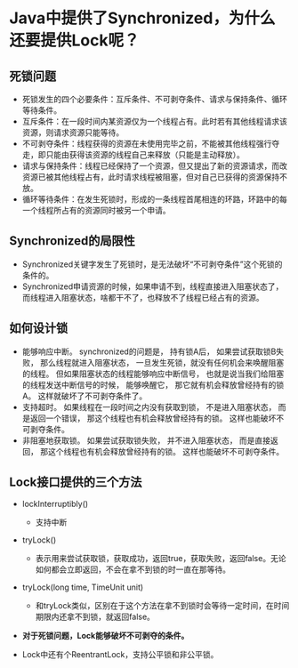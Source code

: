 # Java中提供了Synchronized，为什么还要提供Lock呢？

## 死锁问题

* 死锁发生的四个必要条件：互斥条件、不可剥夺条件、请求与保持条件、循环等待条件。
* 互斥条件：在一段时间内某资源仅为一个线程占有。此时若有其他线程请求该资源，则请求资源只能等待。
* 不可剥夺条件：线程获得的资源在未使用完毕之前，不能被其他线程强行夺走，即只能由获得该资源的线程自己来释放（只能是主动释放）。
* 请求与保持条件：线程已经保持了一个资源，但又提出了新的资源请求，而改资源已被其他线程占有，此时请求线程被阻塞，但对自己已获得的资源保持不放。
* 循环等待条件：在发生死锁时，形成的一条线程首尾相连的环路，环路中的每一个线程所占有的资源同时被另一个申请。

## Synchronized的局限性

* Synchronized关键字发生了死锁时，是无法破坏“不可剥夺条件”这个死锁的条件的。
* Synchronized申请资源的时候，如果申请不到，线程直接进入阻塞状态了，而线程进入阻塞状态，啥都干不了，也释放不了线程已经占有的资源。

## 如何设计锁

* 能够响应中断。 synchronized的问题是， 持有锁A后， 如果尝试获取锁B失败， 那么线程就进入阻塞状态， 一旦发生死锁，就没有任何机会来唤醒阻塞的线程。 但如果阻塞状态的线程能够响应中断信号， 也就是说当我们给阻塞的线程发送中断信号的时候， 能够唤醒它， 那它就有机会释放曾经持有的锁A。 这样就破坏了不可剥夺条件了。
* 支持超时。 如果线程在一段时间之内没有获取到锁， 不是进入阻塞状态， 而是返回一个错误， 那这个线程也有机会释放曾经持有的锁。 这样也能破坏不可剥夺条件。
* 非阻塞地获取锁。 如果尝试获取锁失败， 并不进入阻塞状态， 而是直接返回， 那这个线程也有机会释放曾经持有的锁。 这样也能破坏不可剥夺条件。

## Lock接口提供的三个方法

* lockInterruptibly()
  * 支持中断
* tryLock()
  * 表示用来尝试获取锁，获取成功，返回true，获取失败，返回false。无论如何都会立即返回，不会在拿不到锁的时一直在那等待。
* tryLock(long time, TimeUnit unit)
  * 和tryLock类似，区别在于这个方法在拿不到锁时会等待一定时间，在时间期限内还拿不到锁，就返回false。
* **对于死锁问题，Lock能够破坏不可剥夺的条件。**

* Lock中还有个ReentrantLock，支持公平锁和非公平锁。


